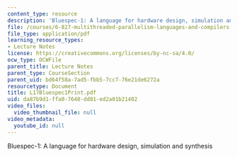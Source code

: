 ```yaml
---
content_type: resource
description: 'Bluespec-1: A language for hardware design, simulation and synthesis'
file: /courses/6-827-multithreaded-parallelism-languages-and-compilers-fall-2002/da87b9d1ffa07640dd81ed2a01b21402_L17Bluespec1Print.pdf
file_type: application/pdf
learning_resource_types:
- Lecture Notes
license: https://creativecommons.org/licenses/by-nc-sa/4.0/
ocw_type: OCWFile
parent_title: Lecture Notes
parent_type: CourseSection
parent_uid: bd64f58a-7ad5-fbb5-7cc7-76e21de6272a
resourcetype: Document
title: L17Bluespec1Print.pdf
uid: da87b9d1-ffa0-7640-dd81-ed2a01b21402
video_files:
  video_thumbnail_file: null
video_metadata:
  youtube_id: null
---
```

Bluespec-1: A language for hardware design, simulation and synthesis